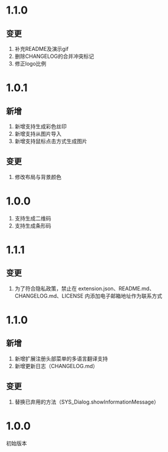 # 1.1.0

## 变更

1. 补充README及演示gif  
2. 删除CHANGELOG的合并冲突标记  
3. 修正logo比例

# 1.0.1

## 新增

1. 新增支持生成彩色丝印
2. 新增支持从图片导入
3. 新增支持鼠标点击方式生成图片

## 变更

1. 修改布局与背景颜色

# 1.0.0

1. 支持生成二维码
2. 支持生成条形码

# 1.1.1

## 变更

1. 为了符合隐私政策，禁止在 extension.json、README.md、CHANGELOG.md、LICENSE 内添加电子邮箱地址作为联系方式

# 1.1.0

## 新增

1. 新增扩展注册头部菜单的多语言翻译支持
2. 新增更新日志（CHANGELOG.md）

## 变更

1. 替换已弃用的方法（SYS_Dialog.showInformationMessage）

# 1.0.0

初始版本

